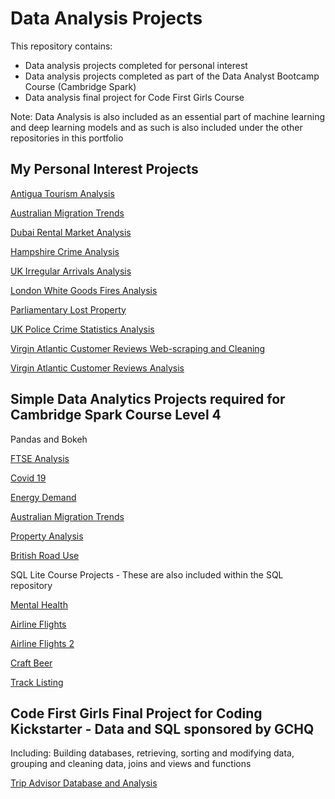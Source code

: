 # Data Analysis Projects

This repository contains:

* Data analysis projects completed for personal interest
* Data analysis projects completed as part of the Data Analyst Bootcamp Course (Cambridge Spark)
* Data analysis final project for Code First Girls Course 

Note: Data Analysis is also included as an essential part of machine learning and deep learning models and as such is also included under the other repositories in this portfolio

## My Personal Interest Projects

[Antigua Tourism Analysis](https://github.com/Auckland68/Data-Analysis/blob/main/AntiguaExploringSurgeinTourismNumbers.ipynb)

[Australian Migration Trends](https://github.com/Auckland68/Data-Analysis/blob/main/AustralianMigrationTrendsProject.ipynb)

[Dubai Rental Market Analysis](https://github.com/Auckland68/Data-Analysis/blob/main/DubaiRentsEDAAndPrediction%20-%20Jupyter%20Notebook.pdf)

[Hampshire Crime Analysis](https://github.com/Auckland68/Data-Analysis/blob/main/HampshireCrimeAnalysisNB1DataExploration.pdf)

[UK Irregular Arrivals Analysis](https://github.com/Auckland68/Data-Analysis/blob/main/IrregularArrivalsUK.ipynb)

[London White Goods Fires Analysis](https://github.com/Auckland68/Data-Analysis/blob/main/LondonFireWhiteGoodsFiresAnalysis.ipynb)

[Parliamentary Lost Property](https://github.com/Auckland68/Data-Analysis/blob/main/Parliamentary%20Lost%20Property%20Analysis.ipynb)

[UK Police Crime Statistics Analysis](https://github.com/Auckland68/Data-Analysis/blob/main/PoliceCrimeStats2023.ipynb)

[Virgin Atlantic Customer Reviews Web-scraping and Cleaning](https://github.com/Auckland68/Data-Analysis/blob/main/VirginAtlanticReviewsNB1WebScrapingAndCleaning.ipynb)

[Virgin Atlantic Customer Reviews Analysis](https://github.com/Auckland68/Data-Analysis/blob/main/VirginAtlanticReviewsNB2DataAnalysis.ipynb)


## Simple Data Analytics Projects required for Cambridge Spark Course Level 4

Pandas and Bokeh

[FTSE Analysis](https://github.com/Auckland68/Data-Analysis/blob/main/ftse.ipynb)

[Covid 19](https://github.com/Auckland68/Data-Analysis/blob/main/coronavirus.ipynb)

[Energy Demand](https://github.com/Auckland68/Data-Analysis/blob/main/energy.ipynb)

[Australian Migration Trends](https://github.com/Auckland68/Data-Analysis/blob/main/AustralianMigrationTrendsProject.ipynb)

[Property Analysis](https://github.com/Auckland68/Data-Analysis/blob/main/property.ipynb)

[British Road Use](https://github.com/Auckland68/Data-Analysis/blob/main/traffic.ipynb)

SQL Lite Course Projects - These are also included within the SQL repository

[Mental Health](https://github.com/Auckland68/Data-Analysis/blob/main/mental_health.ipynb)

[Airline Flights](https://github.com/Auckland68/Data-Analysis/blob/main/sql_flights.ipynb)

[Airline Flights 2](https://github.com/Auckland68/Data-Analysis/blob/main/sql_flights2.ipynb)

[Craft Beer](https://github.com/Auckland68/Data-Analysis/blob/main/craft_beer_analysis.ipynb)

[Track Listing](https://github.com/Auckland68/Data-Analysis/blob/main/WDAMusic.sql)

## Code First Girls Final Project for Coding Kickstarter - Data and SQL sponsored by GCHQ

Including:
Building databases, retrieving, sorting and modifying data, grouping and cleaning data, joins and views and functions

[Trip Advisor Database and Analysis](https://github.com/Auckland68/Data-Analysis/blob/main/tripadvisorscriptfile.sql)
